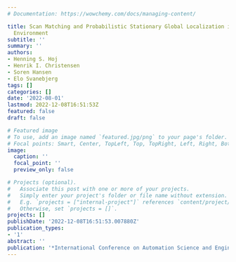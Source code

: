```yaml
---
# Documentation: https://wowchemy.com/docs/managing-content/

title: Scan Matching and Probabilistic Stationary Global Localization in an Airport
  Environment
subtitle: ''
summary: ''
authors:
- Henning S. Hoj
- Henrik I. Christensen
- Soren Hansen
- Elo Svanebjerg
tags: []
categories: []
date: '2022-08-01'
lastmod: 2022-12-08T16:51:53Z
featured: false
draft: false

# Featured image
# To use, add an image named `featured.jpg/png` to your page's folder.
# Focal points: Smart, Center, TopLeft, Top, TopRight, Left, Right, BottomLeft, Bottom, BottomRight.
image:
  caption: ''
  focal_point: ''
  preview_only: false

# Projects (optional).
#   Associate this post with one or more of your projects.
#   Simply enter your project's folder or file name without extension.
#   E.g. `projects = ["internal-project"]` references `content/project/deep-learning/index.md`.
#   Otherwise, set `projects = []`.
projects: []
publishDate: '2022-12-08T16:51:53.007880Z'
publication_types:
- '1'
abstract: ''
publication: '*International Conference on Automation Science and Engineering (CASE)*'
---
```

